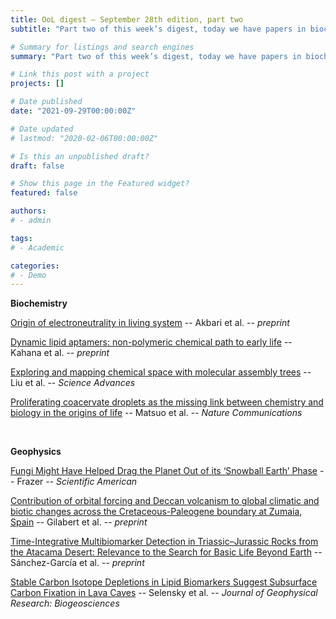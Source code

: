 ```yaml
---
title: OoL digest — September 28th edition, part two
subtitle: "Part two of this week’s digest, today we have papers in biochemistry & geophysics. In biochemistry, we first have a paper by Akbari that suggests a model of electroneutrality as a mean to elevate the concentrations of organic intermediates in early protocells. The second paper by Kahana examines the experimental evidence that lipid aggregates could have possessed the required configuration to seed life’s origin. The third paper, by Liu, explores prebiotic chemistry, gene sequences, plasticizers and opiates through molecular assembly. In the fourth paper, Matsuo investigates the conditions suitable for concurrent peptide generation and self-assembly. In geophysics, I’ve first included an interesting article from Scientific American that discusses the implications of Gan’s paper, published in January, on fungus-like fossils having contributed to making Earth habitable. The second paper by Gilabert suggests that volcanism did not cause the massive extinction of species in the late Cretaceous. The third paper, by Sánchez-García, examines the use of biomarkers through a multianalytical platform combining lipid-derived biomarkers, metaproteomics and a so-called 'life-detector chip'. Finally, the fourth paper by Selensky investigates the possibility of deep subsurface biospheres fueled by in situ chemolithoautothophy. Happy reading !"

# Summary for listings and search engines
summary: "Part two of this week’s digest, today we have papers in biochemistry & geophysics. In biochemistry, we first have a paper by Akbari that suggests a model of electroneutrality as a mean to elevate the concentrations of organic intermediates in early protocells. The second paper by Kahana examines the experimental evidence that lipid aggregates could have possessed the required configuration to seed life’s origin. The third paper, by Liu, explores prebiotic chemistry, gene sequences, plasticizers and opiates through molecular assembly. In the fourth paper, Matsuo investigates the conditions suitable for concurrent peptide generation and self-assembly. In geophysics, I’ve first included an interesting article from Scientific American that discusses the implications of Gan’s paper, published in January, on fungus-like fossils having contributed to making Earth habitable. The second paper by Gilabert suggests that volcanism did not cause the massive extinction of species in the late Cretaceous. The third paper, by Sánchez-García, examines the use of biomarkers through a multianalytical platform combining lipid-derived biomarkers, metaproteomics and a so-called 'life-detector chip'. Finally, the fourth paper by Selensky investigates the possibility of deep subsurface biospheres fueled by in situ chemolithoautothophy. Happy reading !"

# Link this post with a project
projects: []

# Date published
date: "2021-09-29T00:00:00Z"

# Date updated
# lastmod: "2020-02-06T00:00:00Z"

# Is this an unpublished draft?
draft: false

# Show this page in the Featured widget?
featured: false

authors:
# - admin

tags:
# - Academic

categories:
# - Demo
---
```


**Biochemistry**

[Origin of electroneutrality in living system](https://www.biorxiv.org/content/10.1101/2021.09.21.461264v1) -- Akbari et al. -- *preprint*

[Dynamic lipid aptamers: non-polymeric chemical path to early life](https://doi.org/10.1039/D1CS00633A) -- Kahana et al. -- *preprint*

[Exploring and mapping chemical space with molecular assembly trees](https://doi.org/10.1126/sciadv.abj2465) -- Liu et al. -- *Science Advances*

[Proliferating coacervate droplets as the missing link between chemistry and biology in the origins of life](https://www.nature.com/articles/s41467-021-25530-6) -- Matsuo et al. -- *Nature Communications*

<br>

**Geophysics**

[Fungi Might Have Helped Drag the Planet Out of its &lsquo;Snowball Earth&rsquo; Phase](https://www.scientificamerican.com/article/fungi-might-have-dragged-the-planet-out-of-its-lsquo-snowball-earth-rsquo-phase/) -- Frazer -- *Scientific American*

[Contribution of orbital forcing and Deccan volcanism to global climatic and biotic changes across the Cretaceous-Paleogene boundary at Zumaia, Spain](https://doi.org/10.1130/G49214.1) -- Gilabert et al. -- *preprint*

[Time-Integrative Multibiomarker Detection in Triassic–Jurassic Rocks from the Atacama Desert: Relevance to the Search for Basic Life Beyond Earth](https://doi.org/10.1089/ast.2020.2339) -- Sánchez-García et al. -- *preprint*

[Stable Carbon Isotope Depletions in Lipid Biomarkers Suggest Subsurface Carbon Fixation in Lava Caves](https://doi.org/10.1029/2021JG006430) -- Selensky et al. -- *Journal of Geophysical Research: Biogeosciences*
